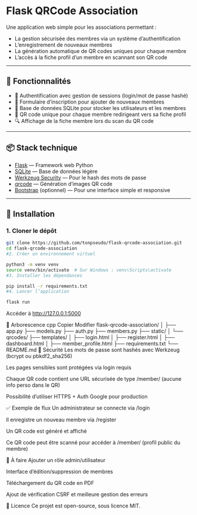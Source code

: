 # Flask QRCode Association

Une application web simple pour les associations permettant :
- La gestion sécurisée des membres via un système d’authentification
- L’enregistrement de nouveaux membres
- La génération automatique de QR codes uniques pour chaque membre
- L’accès à la fiche profil d’un membre en scannant son QR code

---

## 🔧 Fonctionnalités

- 🔐 Authentification avec gestion de sessions (login/mot de passe hashé)
- 📝 Formulaire d’inscription pour ajouter de nouveaux membres
- 🧾 Base de données SQLite pour stocker les utilisateurs et les membres
- 📇 QR code unique pour chaque membre redirigeant vers sa fiche profil
- 🔍 Affichage de la fiche membre lors du scan du QR code

---

## 📦 Stack technique

- [Flask](https://flask.palletsprojects.com/) — Framework web Python
- [SQLite](https://www.sqlite.org/index.html) — Base de données légère
- [Werkzeug Security](https://werkzeug.palletsprojects.com/) — Pour le hash des mots de passe
- [qrcode](https://pypi.org/project/qrcode/) — Génération d’images QR code
- [Bootstrap](https://getbootstrap.com/) (optionnel) — Pour une interface simple et responsive

---

## 🚀 Installation

### 1. Cloner le dépôt

```bash
git clone https://github.com/tonpseudo/flask-qrcode-association.git
cd flask-qrcode-association
#2. Créer un environnement virtuel

python3 -m venv venv
source venv/bin/activate  # Sur Windows : venv\Scripts\activate
#3. Installer les dépendances

pip install -r requirements.txt
#4. Lancer l’application

flask run
```

Accéder à http://127.0.0.1:5000

📁 Arborescence
cpp
Copier
Modifier
flask-qrcode-association/
│
├── app.py
├── models.py
├── auth.py
├── members.py
├── static/
│   └── qrcodes/
├── templates/
│   ├── login.html
│   ├── register.html
│   ├── dashboard.html
│   ├── member_profile.html
├── requirements.txt
└── README.md
🔐 Sécurité
Les mots de passe sont hashés avec Werkzeug (bcrypt ou pbkdf2_sha256)

Les pages sensibles sont protégées via login requis

Chaque QR code contient une URL sécurisée de type /member/<uuid> (aucune info perso dans le QR)

Possibilité d’utiliser HTTPS + Auth Google pour production

✅ Exemple de flux
Un administrateur se connecte via /login

Il enregistre un nouveau membre via /register

Un QR code est généré et affiché

Ce QR code peut être scanné pour accéder à /member/<id> (profil public du membre)

📌 À faire
 Ajouter un rôle admin/utilisateur

 Interface d’édition/suppression de membres

 Téléchargement du QR code en PDF

 Ajout de vérification CSRF et meilleure gestion des erreurs

📝 Licence
Ce projet est open-source, sous licence MIT.










